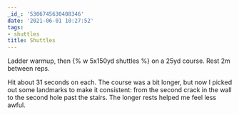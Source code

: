 ```yaml
---
_id_: '5306745630408346'
date: '2021-06-01 10:27:52'
tags:
- shuttles
title: Shuttles
---
```


Ladder warmup, then {% w 5x150yd shuttles %} on a 25yd course. Rest 2m between reps.

Hit about 31 seconds on each. The course was a bit longer, but now I picked out some landmarks to make it consistent: from the second crack in the
wall to the second hole past the stairs. The longer rests helped me feel less awful.
